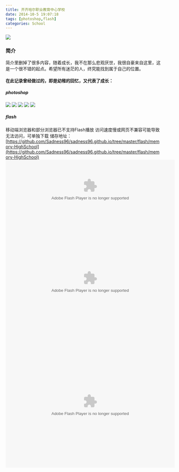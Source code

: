 ```yaml
---
title: 齐齐哈尔职业教育中心学校
date: 2014-10-5 19:07:18
tags: [photoshop,flash]
categories: School
---
```

<img src="https://sadness96.github.io/images/blog/memory-HighSchool/school.png"/>

<!-- more -->
### 简介
简介里删掉了很多内容，随着成长，我不在那么悲观厌世，我很自豪来自这里，这是一个很不错的起点。希望所有迷茫的人，终究能找到属于自己的位置。

#### 在此记录曾经做过的，即是幼稚的回忆，又代表了成长：
##### photoshop
<img src="https://sadness96.github.io/images/blog/memory-HighSchool/LG.gif"/>
<img src="https://sadness96.github.io/images/blog/memory-HighSchool/%E4%B8%B9%E9%A1%B6%E9%B9%A4.jpg"/>
<img src="https://sadness96.github.io/images/blog/memory-HighSchool/%E9%9B%B7%E9%94%8B.jpg"/>
<img src="https://sadness96.github.io/images/blog/memory-HighSchool/%E8%8A%B11.jpg"/>
<img src="https://sadness96.github.io/images/blog/memory-HighSchool/%E8%8A%B12.jpg"/>

##### flash
移动端浏览器和部分浏览器已不支持Flash播放
访问速度慢或网页不兼容可能导致无法访问，可单独下载
储存地址：[https://github.com/Sadness96/sadness96.github.io/tree/master/flash/memory-HighSchool](https://github.com/Sadness96/sadness96.github.io/tree/master/flash/memory-HighSchool)
<embed src="https://sadness96.github.io//flash//memory-HighSchool//苏宁.swf" width="550" height="200" type="application/x-shockwave-flash" allowNetworking="all"/>
<embed src="https://sadness96.github.io//flash//memory-HighSchool//期末.swf" width="550" height="400" type="application/x-shockwave-flash" allowNetworking="all"/>
<embed src="https://sadness96.github.io//flash//memory-HighSchool//粮.swf" width="550" height="400" type="application/x-shockwave-flash" allowNetworking="all"/>